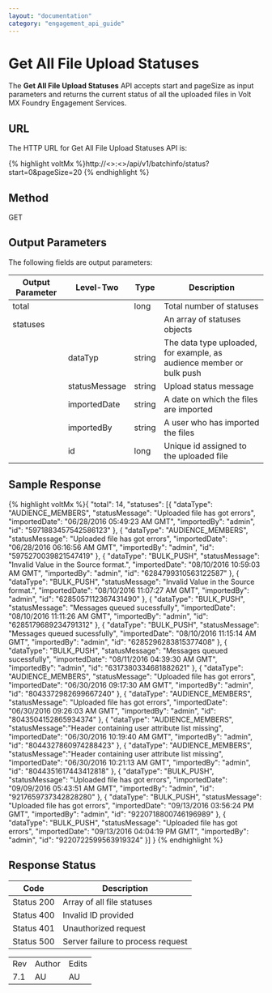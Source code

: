 ```yaml
---
layout: "documentation"
category: "engagement_api_guide"
---
```

                            

Get All File Upload Statuses
============================

The **Get All File Upload Statuses** API accepts start and pageSize as input parameters and returns the current status of all the uploaded files in Volt MX Foundry Engagement Services.

URL
---

The HTTP URL for Get All File Upload Statuses API is:

{% highlight voltMx %}http://<<host>>:<<port>>/api/v1/batchinfo/status?start=0&pageSize=20
{% endhighlight %}

Method
------

GET

Output Parameters
-----------------

The following fields are output parameters:

  
| Output Parameter | Level-Two | Type | Description |
| --- | --- | --- | --- |
| total |   | long | Total number of statuses |
| statuses |   |   | An array of statuses objects |
|   | dataTyp | string | The data type uploaded, for example, as audience member or bulk push |
|   | statusMessage | string | Upload status message |
|   | importedDate | string | A date on which the files are imported |
|   | importedBy | string | A user who has imported the files |
|   | id | long | Unique id assigned to the uploaded file |

Sample Response
---------------

{% highlight voltMx %}{
	"total": 14,
	"statuses": [{
		"dataType": "AUDIENCE_MEMBERS",
		"statusMessage": "Uploaded file has got errors",
		"importedDate": "06/28/2016 05:49:23 AM GMT",
		"importedBy": "admin",
		"id": "5971883457542586123"
	}, {
		"dataType": "AUDIENCE_MEMBERS",
		"statusMessage": "Uploaded file has got errors",
		"importedDate": "06/28/2016 06:16:56 AM GMT",
		"importedBy": "admin",
		"id": "5975270039821547419"
	}, {
		"dataType": "BULK_PUSH",
		"statusMessage": "Invalid Value  in the Source format.",
		"importedDate": "08/10/2016 10:59:03 AM GMT",
		"importedBy": "admin",
		"id": "6284799310563122587"
	}, {
		"dataType": "BULK_PUSH",
		"statusMessage": "Invalid Value  in the Source format.",
		"importedDate": "08/10/2016 11:07:27 AM GMT",
		"importedBy": "admin",
		"id": "6285057112367431490"
	}, {
		"dataType": "BULK_PUSH",
		"statusMessage": "Messages queued sucessfully",
		"importedDate": "08/10/2016 11:11:26 AM GMT",
		"importedBy": "admin",
		"id": "6285179689234791312"
	}, {
		"dataType": "BULK_PUSH",
		"statusMessage": "Messages queued sucessfully",
		"importedDate": "08/10/2016 11:15:14 AM GMT",
		"importedBy": "admin",
		"id": "6285296283815377408"
	}, {
		"dataType": "BULK_PUSH",
		"statusMessage": "Messages queued sucessfully",
		"importedDate": "08/11/2016 04:39:30 AM GMT",
		"importedBy": "admin",
		"id": "6317380334681882621"
	}, {
		"dataType": "AUDIENCE_MEMBERS",
		"statusMessage": "Uploaded file has got errors",
		"importedDate": "06/30/2016 09:17:30 AM GMT",
		"importedBy": "admin",
		"id": "8043372982699667240"
	}, {
		"dataType": "AUDIENCE_MEMBERS",
		"statusMessage": "Uploaded file has got errors",
		"importedDate": "06/30/2016 09:26:03 AM GMT",
		"importedBy": "admin",
		"id": "8043504152865934374"
	}, {
		"dataType": "AUDIENCE_MEMBERS",
		"statusMessage":"Header containing user attribute list missing",
		"importedDate": "06/30/2016 10:19:40 AM GMT",
		"importedBy": "admin",
		"id": "8044327860974288423"
	}, {
		"dataType": "AUDIENCE_MEMBERS",
		"statusMessage":"Header containing user attribute list missing",
		"importedDate": "06/30/2016 10:21:13 AM GMT",
		"importedBy": "admin",
		"id": "8044351617443412818"
	}, {
		"dataType": "BULK_PUSH",
		"statusMessage": "Uploaded file has got errors",
		"importedDate": "09/09/2016 05:43:51 AM GMT",
		"importedBy": "admin",
		"id": "9217659737342828280"
	}, {
		"dataType": "BULK_PUSH",
		"statusMessage": "Uploaded file has got errors",
		"importedDate": "09/13/2016 03:56:24 PM GMT",
		"importedBy": "admin",
		"id": "9220718800746196989"
	}, {
		"dataType": "BULK_PUSH",
		"statusMessage": "Uploaded file has got errors",
		"importedDate": "09/13/2016 04:04:19 PM GMT",
		"importedBy": "admin",
		"id": "9220722599563919324"
	}]
}
{% endhighlight %}

Response Status
---------------

  
| Code | Description |
| --- | --- |
| Status 200 | Array of all file statuses |
| Status 400 | Invalid ID provided |
| Status 401 | Unauthorized request |
| Status 500 | Server failure to process request |

<table class="TableStyle-RevisionTable" cellspacing="0" style="mc-table-style: url('../Resources/TableStyles/RevisionTable.css');" data-mc-conditions="Default.HTML"><colgroup><col class="TableStyle-RevisionTable-Column-Column1"> <col class="TableStyle-RevisionTable-Column-Column1"> <col class="TableStyle-RevisionTable-Column-Column1"></colgroup><tbody><tr class="TableStyle-RevisionTable-Body-Body1"><td class="TableStyle-RevisionTable-BodyE-Column1-Body1">Rev</td><td class="TableStyle-RevisionTable-BodyE-Column1-Body1">Author</td><td class="TableStyle-RevisionTable-BodyD-Column1-Body1">Edits</td></tr><tr class="TableStyle-RevisionTable-Body-Body1"><td class="TableStyle-RevisionTable-BodyB-Column1-Body1">7.1</td><td class="TableStyle-RevisionTable-BodyB-Column1-Body1">AU</td><td class="TableStyle-RevisionTable-BodyA-Column1-Body1">AU</td></tr></tbody></table>
